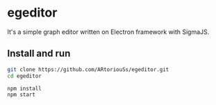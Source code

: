 # egeditor

It's a simple graph editor written on Electron framework with SigmaJS.

## Install and run

```bash
git clone https://github.com/ARtoriouSs/egeditor.git
cd egeditor
```
```bash
npm install
npm start
```
